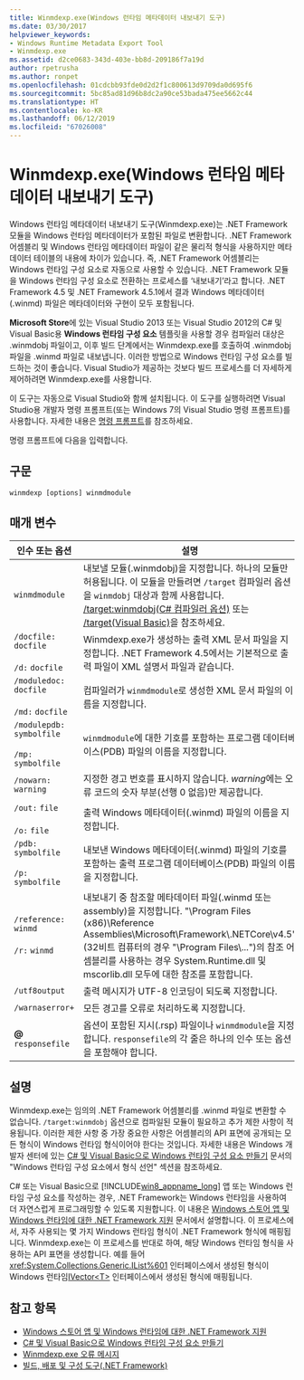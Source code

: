 ```yaml
---
title: Winmdexp.exe(Windows 런타임 메타데이터 내보내기 도구)
ms.date: 03/30/2017
helpviewer_keywords:
- Windows Runtime Metadata Export Tool
- Winmdexp.exe
ms.assetid: d2ce0683-343d-403e-bb8d-209186f7a19d
author: rpetrusha
ms.author: ronpet
ms.openlocfilehash: 01cdcbb93fde0d2d2f1c800613d9709da0d695f6
ms.sourcegitcommit: 5bc85ad81d96b8dc2a90ce53bada475ee5662c44
ms.translationtype: HT
ms.contentlocale: ko-KR
ms.lasthandoff: 06/12/2019
ms.locfileid: "67026008"
---
```

# <a name="winmdexpexe-windows-runtime-metadata-export-tool"></a>Winmdexp.exe(Windows 런타임 메타데이터 내보내기 도구)
Windows 런타임 메타데이터 내보내기 도구(Winmdexp.exe)는 .NET Framework 모듈을 Windows 런타임 메타데이터가 포함된 파일로 변환합니다. .NET Framework 어셈블리 및 Windows 런타임 메타데이터 파일이 같은 물리적 형식을 사용하지만 메타데이터 테이블의 내용에 차이가 있습니다. 즉, .NET Framework 어셈블리는 Windows 런타임 구성 요소로 자동으로 사용할 수 있습니다. .NET Framework 모듈을 Windows 런타임 구성 요소로 전환하는 프로세스를 ‘내보내기’라고 합니다.  .NET Framework 4.5 및 .NET Framework 4.5.1에서 결과 Windows 메타데이터(.winmd) 파일은 메타데이터와 구현이 모두 포함됩니다.  
  
 **Microsoft Store**에 있는 Visual Studio 2013 또는 Visual Studio 2012의 C# 및 Visual Basic용 **Windows 런타임 구성 요소** 템플릿을 사용할 경우 컴파일러 대상은 .winmdobj 파일이고, 이후 빌드 단계에서는 Winmdexp.exe를 호출하여 .winmdobj 파일을 .winmd 파일로 내보냅니다. 이러한 방법으로 Windows 런타임 구성 요소를 빌드하는 것이 좋습니다. Visual Studio가 제공하는 것보다 빌드 프로세스를 더 자세하게 제어하려면 Winmdexp.exe를 사용합니다.  
  
 이 도구는 자동으로 Visual Studio와 함께 설치됩니다. 이 도구를 실행하려면 Visual Studio용 개발자 명령 프롬프트(또는 Windows 7의 Visual Studio 명령 프롬프트)를 사용합니다. 자세한 내용은 [명령 프롬프트](../../../docs/framework/tools/developer-command-prompt-for-vs.md)를 참조하세요.  
  
 명령 프롬프트에 다음을 입력합니다.  
  
## <a name="syntax"></a>구문  
  
```  
winmdexp [options] winmdmodule  
```  
  
## <a name="parameters"></a>매개 변수  
  
|인수 또는 옵션|설명|  
|------------------------|-----------------|  
|`winmdmodule`|내보낼 모듈(.winmdobj)을 지정합니다. 하나의 모듈만 허용됩니다. 이 모듈을 만들려면 `/target` 컴파일러 옵션을 `winmdobj` 대상과 함께 사용합니다. [/target:winmdobj(C# 컴파일러 옵션)](~/docs/csharp/language-reference/compiler-options/target-winmdobj-compiler-option.md) 또는 [/target(Visual Basic)](~/docs/visual-basic/reference/command-line-compiler/target.md)을 참조하세요.|  
|`/docfile:` `docfile`<br /><br /> `/d:` `docfile`|Winmdexp.exe가 생성하는 출력 XML 문서 파일을 지정합니다. .NET Framework 4.5에서는 기본적으로 출력 파일이 XML 설명서 파일과 같습니다.|  
|`/moduledoc:` `docfile`<br /><br /> `/md:` `docfile`|컴파일러가 `winmdmodule`로 생성한 XML 문서 파일의 이름을 지정합니다.|  
|`/modulepdb:` `symbolfile`<br /><br /> `/mp:` `symbolfile`|`winmdmodule`에 대한 기호를 포함하는 프로그램 데이터베이스(PDB) 파일의 이름을 지정합니다.|  
|`/nowarn:` `warning`|지정한 경고 번호를 표시하지 않습니다. *warning*에는 오류 코드의 숫자 부분(선행 0 없음)만 제공합니다.|  
|`/out:` `file`<br /><br /> `/o:` `file`|출력 Windows 메타데이터(.winmd) 파일의 이름을 지정합니다.|  
|`/pdb:` `symbolfile`<br /><br /> `/p:` `symbolfile`|내보낸 Windows 메타데이터(.winmd) 파일의 기호를 포함하는 출력 프로그램 데이터베이스(PDB) 파일의 이름을 지정합니다.|  
|`/reference:` `winmd`<br /><br /> `/r:` `winmd`|내보내기 중 참조할 메타데이터 파일(.winmd 또는 assembly)을 지정합니다. "\Program Files (x86)\Reference Assemblies\Microsoft\Framework\\.NETCore\v4.5"(32비트 컴퓨터의 경우 "\Program Files\\...")의 참조 어셈블리를 사용하는 경우 System.Runtime.dll 및 mscorlib.dll 모두에 대한 참조를 포함합니다.|  
|`/utf8output`|출력 메시지가 UTF-8 인코딩이 되도록 지정합니다.|  
|`/warnaserror+`|모든 경고를 오류로 처리하도록 지정합니다.|  
|**@** `responsefile`|옵션이 포함된 지시(.rsp) 파일이나 `winmdmodule`을 지정합니다. `responsefile`의 각 줄은 하나의 인수 또는 옵션을 포함해야 합니다.|  
  
## <a name="remarks"></a>설명  
 Winmdexp.exe는 임의의 .NET Framework 어셈블리를 .winmd 파일로 변환할 수 없습니다. `/target:winmdobj` 옵션으로 컴파일된 모듈이 필요하고 추가 제한 사항이 적용됩니다. 이러한 제한 사항 중 가장 중요한 사항은 어셈블리의 API 표면에 공개되는 모든 형식이 Windows 런타임 형식이어야 한다는 것입니다. 자세한 내용은 Windows 개발자 센터에 있는 [C# 및 Visual Basic으로 Windows 런타임 구성 요소 만들기](https://go.microsoft.com/fwlink/p/?LinkID=238313) 문서의 "Windows 런타임 구성 요소에서 형식 선언" 섹션을 참조하세요.  
  
 C# 또는 Visual Basic으로 [!INCLUDE[win8_appname_long](../../../includes/win8-appname-long-md.md)] 앱 또는 Windows 런타임 구성 요소를 작성하는 경우, .NET Framework는 Windows 런타임을 사용하여 더 자연스럽게 프로그래밍할 수 있도록 지원합니다. 이 내용은 [Windows 스토어 앱 및 Windows 런타임에 대한 .NET Framework 지원](../../../docs/standard/cross-platform/support-for-windows-store-apps-and-windows-runtime.md) 문서에서 설명합니다. 이 프로세스에서, 자주 사용되는 몇 가지 Windows 런타임 형식이 .NET Framework 형식에 매핑됩니다. Winmdexp.exe는 이 프로세스를 반대로 하여, 해당 Windows 런타임 형식을 사용하는 API 표면을 생성합니다. 예를 들어 <xref:System.Collections.Generic.IList%601> 인터페이스에서 생성된 형식이 Windows 런타임[IVector\<T>](https://go.microsoft.com/fwlink/p/?LinkId=251132) 인터페이스에서 생성된 형식에 매핑됩니다.  
  
## <a name="see-also"></a>참고 항목

- [Windows 스토어 앱 및 Windows 런타임에 대한 .NET Framework 지원](../../../docs/standard/cross-platform/support-for-windows-store-apps-and-windows-runtime.md)
- [C# 및 Visual Basic으로 Windows 런타임 구성 요소 만들기](https://go.microsoft.com/fwlink/p/?LinkID=238313)
- [Winmdexp.exe 오류 메시지](../../../docs/framework/tools/winmdexp-exe-error-messages.md)
- [빌드, 배포 및 구성 도구(.NET Framework)](https://docs.microsoft.com/previous-versions/dotnet/netframework-4.0/dd233108(v=vs.100))
